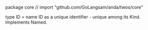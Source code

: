 package core // import "github.com/GoLangsam/anda/twos/core"

type ID = name
    ID as a unique identifier - unique among its Kind. Implements Named.

